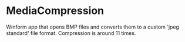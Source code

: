 # MediaCompression

Winform app that opens BMP files and converts them to a custom 'jpeg standard' file format.
Compression is around 11 times.
